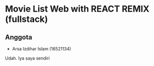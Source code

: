 # Movie List Web with REACT REMIX (fullstack)

## Anggota
- Arsa Izdihar Islam (16521134)

Udah. Iya saya sendiri